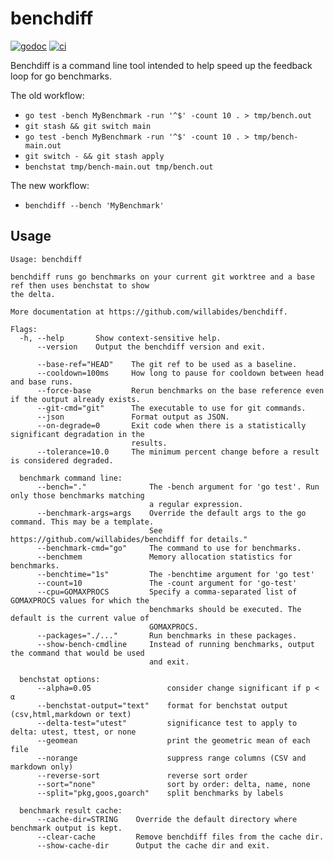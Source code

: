 # benchdiff

[![godoc](https://godoc.org/github.com/willabides/benchdiff?status.svg)](https://godoc.org/github.com/willabides/benchdiff)
[![ci](https://github.com/WillAbides/benchdiff/workflows/ci/badge.svg?branch=main&event=push)](https://github.com/WillAbides/benchdiff/actions?query=workflow%3Aci+branch%3Amaster+event%3Apush)

Benchdiff is a command line tool intended to help speed up the feedback loop for go benchmarks.

The old workflow:
- `go test -bench MyBenchmark -run '^$' -count 10 . > tmp/bench.out`
- `git stash && git switch main`
- `go test -bench MyBenchmark -run '^$' -count 10 . > tmp/bench-main.out`
- `git switch - && git stash apply`
- `benchstat tmp/bench-main.out tmp/bench.out`

The new workflow:
- `benchdiff --bench 'MyBenchmark'`

## Usage

<!--- start usage output --->
```
Usage: benchdiff

benchdiff runs go benchmarks on your current git worktree and a base ref then uses benchstat to show
the delta.

More documentation at https://github.com/willabides/benchdiff.

Flags:
  -h, --help       Show context-sensitive help.
      --version    Output the benchdiff version and exit.

      --base-ref="HEAD"    The git ref to be used as a baseline.
      --cooldown=100ms     How long to pause for cooldown between head and base runs.
      --force-base         Rerun benchmarks on the base reference even if the output already exists.
      --git-cmd="git"      The executable to use for git commands.
      --json               Format output as JSON.
      --on-degrade=0       Exit code when there is a statistically significant degradation in the
                           results.
      --tolerance=10.0     The minimum percent change before a result is considered degraded.

  benchmark command line:
      --bench="."              The -bench argument for 'go test'. Run only those benchmarks matching
                               a regular expression.
      --benchmark-args=args    Override the default args to the go command. This may be a template.
                               See https://github.com/willabides/benchdiff for details."
      --benchmark-cmd="go"     The command to use for benchmarks.
      --benchmem               Memory allocation statistics for benchmarks.
      --benchtime="1s"         The -benchtime argument for 'go test'
      --count=10               The -count argument for 'go-test'
      --cpu=GOMAXPROCS         Specify a comma-separated list of GOMAXPROCS values for which the
                               benchmarks should be executed. The default is the current value of
                               GOMAXPROCS.
      --packages="./..."       Run benchmarks in these packages.
      --show-bench-cmdline     Instead of running benchmarks, output the command that would be used
                               and exit.

  benchstat options:
      --alpha=0.05                 consider change significant if p < α
      --benchstat-output="text"    format for benchstat output (csv,html,markdown or text)
      --delta-test="utest"         significance test to apply to delta: utest, ttest, or none
      --geomean                    print the geometric mean of each file
      --norange                    suppress range columns (CSV and markdown only)
      --reverse-sort               reverse sort order
      --sort="none"                sort by order: delta, name, none
      --split="pkg,goos,goarch"    split benchmarks by labels

  benchmark result cache:
      --cache-dir=STRING    Override the default directory where benchmark output is kept.
      --clear-cache         Remove benchdiff files from the cache dir.
      --show-cache-dir      Output the cache dir and exit.
```
<!--- end usage output --->

